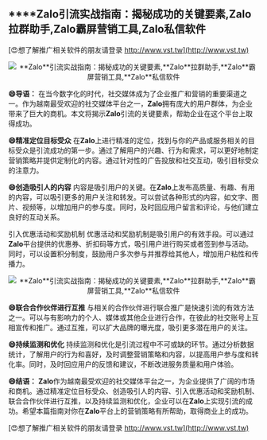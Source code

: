 ## ****Zalo**引流实战指南：揭秘成功的关键要素,**Zalo**拉群助手,**Zalo**霸屏营销工具,**Zalo**私信软件**

[😍想了解推广相关软件的朋友请登录 http://www.vst.tw](http://www.vst.tw)

 <center><img src="https://vst.tw/MP4/tuiguang/png/3.png" alt="**Zalo**引流实战指南：揭秘成功的关键要素,**Zalo**拉群助手,**Zalo**霸屏营销工具,**Zalo**私信软件"></center>

**😄导语：**
在当今数字化的时代，社交媒体成为了企业推广和营销的重要渠道之一。作为越南最受欢迎的社交媒体平台之一，**Zalo**拥有庞大的用户群体，为企业带来了巨大的商机。本文将揭示**Zalo**引流的关键要素，帮助企业在这个平台上取得成功。

**😄精准定位目标受众**
在**Zalo**上进行精准的定位，找到与你的产品或服务相关的目标受众是引流成功的第一步。通过了解用户的兴趣、行为和需求，可以更好地制定营销策略并提供定制化的内容。通过针对性的广告投放和社交互动，吸引目标受众的注意力。

**😄创造吸引人的内容**
内容是吸引用户的关键。在**Zalo**上发布高质量、有趣、有用的内容，可以吸引更多的用户关注和转发。可以尝试各种形式的内容，如文字、图片、视频等，以增加用户的参与度。同时，及时回应用户留言和评论，与他们建立良好的互动关系。

引入优惠活动和奖励机制
优惠活动和奖励机制是吸引用户的有效手段。可以通过**Zalo**平台提供的优惠券、折扣码等方式，吸引用户进行购买或者签到参与活动。同时，可以设置积分制度，鼓励用户多次参与并推荐给其他人，增加用户粘性和传播力。

 <center><img src="https://vst.tw/MP4/tuiguang/png/1.png" alt="**Zalo**引流实战指南：揭秘成功的关键要素,**Zalo**拉群助手,**Zalo**霸屏营销工具,**Zalo**私信软件"></center>

**😄联合合作伙伴进行互推**
与相关的合作伙伴进行联合推广是快速引流的有效方法之一。可以与有影响力的个人、媒体或其他企业进行合作，在彼此的社交账号上互相宣传和推广。通过互推，可以扩大品牌的曝光度，吸引更多潜在用户的关注。

**😄持续监测和优化**
持续监测和优化是引流过程中不可或缺的环节。通过分析数据统计，了解用户的行为和喜好，及时调整营销策略和内容，以提高用户参与度和转化率。同时，及时回应用户的反馈和建议，不断改进服务质量和用户体验。

**😄结语：**
**Zalo**作为越南最受欢迎的社交媒体平台之一，为企业提供了广阔的市场和商机。通过精准定位目标受众、创造吸引人的内容、引入优惠活动和奖励机制、联合合作伙伴进行互推，以及持续监测和优化，企业可以在**Zalo**上实现引流的成功。希望本篇指南对你在**Zalo**平台上的营销策略有所帮助，取得商业上的成功。

[😍想了解推广相关软件的朋友请登录 http://www.vst.tw](http://www.vst.tw)



